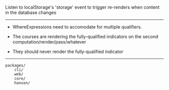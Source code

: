 Listen to localStorage's 'storage' event to trigger re-renders when content in the database changes

---

- WhereExpressions need to accomodate for multiple qualifiers.

- The courses are rendering the fully-qualified indicators on the second computation/render/pass/whatever
- They should never render the fully-qualified indicator

---

    packages/
        cli/
        web/
        core/
        hanson/
